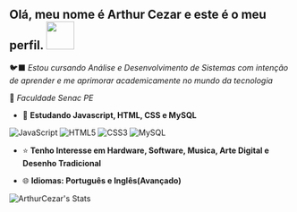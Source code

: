 ## <h2> Olá, meu nome é Arthur Cezar e este é o meu perfil. <img src="https://camo.githubusercontent.com/cb20933514adf2731b7366e603b902b9a7936a2d95fc32428301c6889cb7d1d5/68747470733a2f2f6d656469612e74656e6f722e636f6d2f6d7a596543634f75745863414141416a2f736f6e69632e676966" width=50px>
🐦‍⬛ *Estou cursando Análise e Desenvolvimento de Sistemas com intenção de aprender e me aprimorar academicamente no mundo da tecnologia*

📖 *Faculdade Senac PE*
- 🌱 **Estudando Javascript, HTML, CSS e MySQL**

![JavaScript](https://img.shields.io/badge/javascript-%23323330.svg?style=for-the-badge&logo=javascript&logoColor=%23F7DF1E) ![HTML5](https://img.shields.io/badge/html5-%23E34F26.svg?style=for-the-badge&logo=html5&logoColor=white) ![CSS3](https://img.shields.io/badge/css3-%231572B6.svg?style=for-the-badge&logo=css3&logoColor=white) ![MySQL](https://img.shields.io/badge/mysql-4479A1.svg?style=for-the-badge&logo=mysql&logoColor=white) 

 - ⭐ **Tenho Interesse em Hardware, Software, Musica, Arte Digital e Desenho Tradicional**
   
- 🌐 **Idiomas: Português e Inglês(Avançado)**
  
![ArthurCezar's Stats](https://github-readme-stats.vercel.app/api?username=ArthurCezar&theme=nightowl&show_icons=true&hide_border=false&count_private=true)




